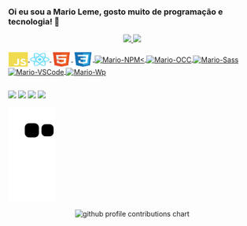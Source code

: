 ### Oi eu sou a Mario Leme, gosto muito de  programação e tecnologia! 👋
<div align="center">
  <a href="https://github.com/marioleme">
  <img height="180em" src="https://github-readme-stats.vercel.app/api?username=marioleme&show_icons=true&theme=tokyonight&include_all_commits=true&count_private=true"/>
  <img height="180em" src="https://github-readme-stats.vercel.app/api/top-langs/?username=marioleme&layout=compact&langs_count=7&theme=dracula"/>
</div>

<div style="display: inline_block"><br>
  <img align="center" alt="Mario-Js" height="30" width="40" src="https://raw.githubusercontent.com/devicons/devicon/master/icons/javascript/javascript-plain.svg">
  <img align="center" alt="Mario-React" height="30" width="40" src="https://raw.githubusercontent.com/devicons/devicon/master/icons/react/react-original.svg">
  <img align="center" alt="Mario-HTML" height="30" width="40" src="https://raw.githubusercontent.com/devicons/devicon/master/icons/html5/html5-original.svg">
  <img align="center" alt="Mario-CSS" height="30" width="40" src="https://raw.githubusercontent.com/devicons/devicon/master/icons/css3/css3-original.svg">
  <img  align="center" alt="Mario-NPM<" height="60" width="60" src="https://cdn.jsdelivr.net/gh/devicons/devicon/icons/npm/npm-original-wordmark.svg" />
  <img align="center" alt="Mario-OCC" height="70" width="70" src="https://cdn.jsdelivr.net/gh/devicons/devicon/icons/oracle/oracle-original.svg" />
  <img align="center" alt="Mario-Sass" height="30" width="40" src="https://cdn.jsdelivr.net/gh/devicons/devicon/icons/sass/sass-original.svg" />
  <img  align="center" alt="Mario-VSCode" height="30" width="40" src="https://cdn.jsdelivr.net/gh/devicons/devicon/icons/vscode/vscode-original-wordmark.svg" />
  <img align="center" alt="Mario-Wp" height="30" width="40" src="https://cdn.jsdelivr.net/gh/devicons/devicon/icons/wordpress/wordpress-original.svg" />
  
  
  
  </div>
  
##
    
  <div> 
  <a href="https://www.instagram.com/mario_leme/" target="_blank"><img src="https://img.shields.io/badge/-Instagram-%23E4405F?style=for-the-badge&logo=instagram&logoColor=white" target="_blank"></a>
  <a href="https://discord.com/channels/463773395117539328/463773395117539330" target="_blank"><img src="https://img.shields.io/badge/Discord-7289DA?style=for-the-badge&logo=discord&logoColor=white" target="_blank"></a> 
  <a href = "mailto:mario.oliveirag12@gmail.com"><img src="https://img.shields.io/badge/-Gmail-%23333?style=for-the-badge&logo=gmail&logoColor=white" target="_blank"></a>
  <a href="https://www.linkedin.com/in/marioooliveira/" target="_blank"><img src="https://img.shields.io/badge/-LinkedIn-%230077B5?style=for-the-badge&logo=linkedin&logoColor=white" target="_blank"></a> 

  ![Snake animation](https://github.com/marioleme/marioini/blob/output/github-contribution-grid-snake.svg)

  <p align="center" >
	<picture>
	  <source media="(prefers-color-scheme: dark)"  srcset="https://raw.githubusercontent.com/marioleme/marioini/blob/main/output-3d-contrib/night.svg" />
	  <source media="(prefers-color-scheme: light)" srcset="https://raw.githubusercontent.com/marioleme/marioini/blob/main/output-3d-contrib/day.svg" />
	  <img alt="github profile contributions chart"    src="https://raw.githubusercontent.com/marioleme/marioini/blob/main//output-3d-contrib/day.svg" />
	</picture>
</p>

</div>

